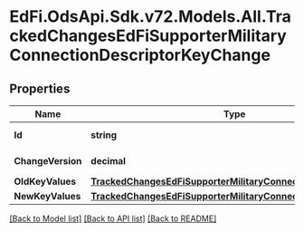 # EdFi.OdsApi.Sdk.v72.Models.All.TrackedChangesEdFiSupporterMilitaryConnectionDescriptorKeyChange

## Properties

Name | Type | Description | Notes
------------ | ------------- | ------------- | -------------
**Id** | **string** | Resource identifier | [optional] 
**ChangeVersion** | **decimal** | Change version | [optional] 
**OldKeyValues** | [**TrackedChangesEdFiSupporterMilitaryConnectionDescriptorKey**](TrackedChangesEdFiSupporterMilitaryConnectionDescriptorKey.md) |  | [optional] 
**NewKeyValues** | [**TrackedChangesEdFiSupporterMilitaryConnectionDescriptorKey**](TrackedChangesEdFiSupporterMilitaryConnectionDescriptorKey.md) |  | [optional] 

[[Back to Model list]](../README.md#documentation-for-models) [[Back to API list]](../README.md#documentation-for-api-endpoints) [[Back to README]](../README.md)

